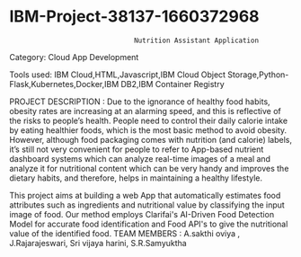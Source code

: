 # IBM-Project-38137-1660372968

                                   Nutrition Assistant Application
Category: Cloud App Development

Tools used:
IBM Cloud,HTML,Javascript,IBM Cloud Object Storage,Python-Flask,Kubernetes,Docker,IBM DB2,IBM Container Registry
                                                                   
PROJECT DESCRIPTION :
Due to the ignorance of healthy food habits, obesity rates are increasing at an alarming speed, and this is reflective of the risks to people’s health. People need to control their daily calorie intake by eating healthier foods, which is the most basic method to avoid obesity. However, although food packaging comes with nutrition (and calorie) labels, it’s still not very convenient for people to refer to App-based nutrient dashboard systems which can analyze real-time images of a meal and analyze it for nutritional content which can be very handy and improves the dietary habits, and therefore, helps in maintaining a healthy lifestyle.

This project aims at building a web App that automatically estimates food attributes such as ingredients and nutritional value by classifying the input image of food.  Our method employs Clarifai's AI-Driven Food Detection Model for accurate food identification and Food API's to give the nutritional value of the identified food.
TEAM MEMBERS :
A.sakthi oviya ,
J.Rajarajeswari,
Sri vijaya harini,
S.R.Samyuktha
